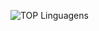 ![TOP Linguagens](https://github-readme-stats.vercel.app/api/top-langs/?username=isabelimachado&layout=compact&theme=dracula)

